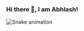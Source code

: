 ### Hi there 👋, I am Abhlash!

![Snake animation](https://github.com/thepiyushmalhotra/thepiyushmalhotra/blob/output/github-contribution-grid-snake.svg)
